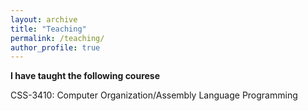 ```yaml
---
layout: archive
title: "Teaching"
permalink: /teaching/
author_profile: true
---
```



**I have taught the following courese**

CSS-3410: Computer Organization/Assembly Language Programming

